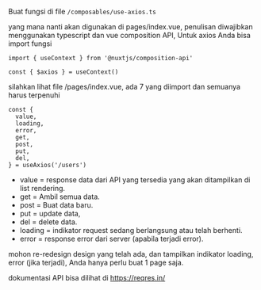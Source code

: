 Buat fungsi di file
```/composables/use-axios.ts```

yang mana nanti akan digunakan di pages/index.vue, penulisan diwajibkan menggunakan typescript dan vue composition API,
Untuk axios Anda bisa import fungsi
```
import { useContext } from '@nuxtjs/composition-api'

const { $axios } = useContext()
```
silahkan lihat file /pages/index.vue, ada 7 yang diimport dan semuanya harus terpenuhi

```
const {
  value,
  loading,
  error,
  get,
  post,
  put,
  del,
} = useAxios('/users')
```
- value = response data dari API yang tersedia yang akan ditampilkan di list rendering.
- get = Ambil semua data.
- post = Buat data baru.
- put = update data,
- del = delete data.
- loading = indikator request sedang berlangsung atau telah berhenti.
- error = response error dari server (apabila terjadi error).

mohon re-redesign design yang telah ada, dan tampilkan indikator loading, error (jika terjadi), Anda hanya perlu buat 1 page saja.

dokumentasi API bisa dilihat di https://reqres.in/
